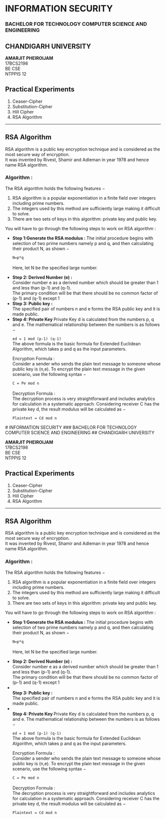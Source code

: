 
# INFORMATION SECURITY
### BACHELOR FOR TECHNOLOGY COMPUTER SCIENCE AND ENGINEERING
## CHANDIGARH UNIVERSITY


<b>AMARJIT PHEIROIJAM </b><br />
17BCS2198 <br/>
BE CSE <br />
NTPPIS 12 <br />

## Practical Experiments
1. Ceaser-Cipher
2. Substitution-Cipher
3. Hill Cipher
4. RSA Algorithm
***
## RSA Algorithm
RSA algorithm is a public key encryption technique and is considered as the most secure way of encryption. <br>
It was invented by Rivest, Shamir and Adleman in year 1978 and hence name RSA algorithm.

### Algorithm :
The RSA algorithm holds the following features −
1. RSA algorithm is a popular exponentiation in a finite field over integers including prime numbers.
2. The integers used by this method are sufficiently large making it difficult to solve.
3. There are two sets of keys in this algorithm: private key and public key.

You will have to go through the following steps to work on RSA algorithm :
<ul>
<li>
  <b> Step 1:Generate the RSA modulus : </b>
The initial procedure begins with selection of two prime numbers namely p and q, and then calculating their product N, as shown −

`N=p*q` <br><br>
Here, let N be the specified large number.
</li>

<li>
<b>Step 2: Derived Number (e) : </b><br>
Consider number e as a derived number which should be greater than 1 and less than (p-1) and (q-1).<br>
The primary condition will be that there should be no common factor of (p-1) and (q-1) except 1
</li>
<li>
<b>Step 3: Public key : </b><br>
The specified pair of numbers n and e forms the RSA public key and it is made public.
</li>
<li>
<b>Step 4: Private Key </b>
Private Key d is calculated from the numbers p, q and e. The mathematical relationship between the numbers is as follows −

`ed = 1 mod (p-1) (q-1)` <br>
The above formula is the basic formula for Extended Euclidean Algorithm, which takes p and q as the input parameters.

Encryption Formula :<br>
Consider a sender who sends the plain text message to someone whose public key is (n,e). To encrypt the plain text message in the given scenario, use the following syntax −

`C = Pe mod n`<br><br>
Decryption Formula : <br>
The decryption process is very straightforward and includes analytics for calculation in a systematic approach. Considering receiver C has the private key d, the result modulus will be calculated as −

`Plaintext = Cd mod n`
</li>
</ul>
# INFORMATION SECURITY
### BACHELOR FOR TECHNOLOGY COMPUTER SCIENCE AND ENGINEERING
## CHANDIGARH UNIVERSITY


<b>AMARJIT PHEIROIJAM </b><br />
17BCS2198 <br/>
BE CSE <br />
NTPPIS 12 <br />

## Practical Experiments
1. Ceaser-Cipher
2. Substitution-Cipher
3. Hill Cipher
4. RSA Algorithm
***
## RSA Algorithm
RSA algorithm is a public key encryption technique and is considered as the most secure way of encryption. <br>
It was invented by Rivest, Shamir and Adleman in year 1978 and hence name RSA algorithm.

### Algorithm :
The RSA algorithm holds the following features −
1. RSA algorithm is a popular exponentiation in a finite field over integers including prime numbers.
2. The integers used by this method are sufficiently large making it difficult to solve.
3. There are two sets of keys in this algorithm: private key and public key.

You will have to go through the following steps to work on RSA algorithm :
<ul>
<li>
  <b> Step 1:Generate the RSA modulus : </b>
The initial procedure begins with selection of two prime numbers namely p and q, and then calculating their product N, as shown −

`N=p*q` <br><br>
Here, let N be the specified large number.
</li>

<li>
<b>Step 2: Derived Number (e) : </b><br>
Consider number e as a derived number which should be greater than 1 and less than (p-1) and (q-1).<br>
The primary condition will be that there should be no common factor of (p-1) and (q-1) except 1
</li>
<li>
<br>
<b>Step 3: Public key : </b><br>
The specified pair of numbers n and e forms the RSA public key and it is made public.<br>
</li>
<li>
<br>
<b>Step 4: Private Key </b>
Private Key d is calculated from the numbers p, q and e. The mathematical relationship between the numbers is as follows −

`ed = 1 mod (p-1) (q-1)` <br>
The above formula is the basic formula for Extended Euclidean Algorithm, which takes p and q as the input parameters.

Encryption Formula :<br>
Consider a sender who sends the plain text message to someone whose public key is (n,e). To encrypt the plain text message in the given scenario, use the following syntax −

`C = Pe mod n`<br><br>
Decryption Formula : <br>
The decryption process is very straightforward and includes analytics for calculation in a systematic approach. Considering receiver C has the private key d, the result modulus will be calculated as −

`Plaintext = Cd mod n`
</li>
</ul>
